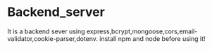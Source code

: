 # Backend_server
It is a backend sever using express,bcrypt,mongoose,cors,email-validator,cookie-parser,dotenv.
install npm and node before using it!
